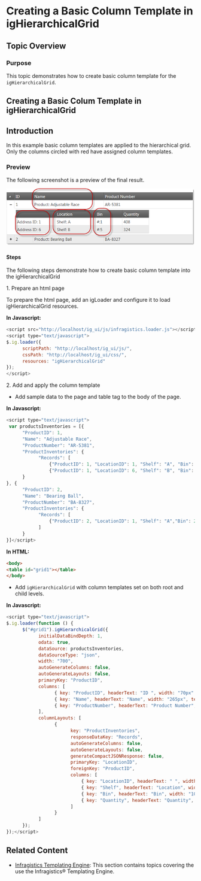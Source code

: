 ﻿<!--
|metadata|
{
    "fileName": "creating-a-basic-column-template-in-ighierarchicalgrid",
    "controlName": "igHierarchicalGrid",
    "tags": []
}
|metadata|
-->

# Creating a Basic Column Template in igHierarchicalGrid

## Topic Overview

### Purpose
This topic demonstrates how to create basic column template for the `igHierarchicalGrid`.

## <a id="creating-basic-column-template"></a> Creating a Basic Colum Template in igHierarchicalGrid


## Introduction
In this example basic column templates are applied to the hierarchical grid. Only the columns circled with red have assigned column templates.

### Preview

The following screenshot is a preview of the final result.

![](images/HierarchicalGridColumnTemplateWalkthough_1.png)

#### Steps

The following steps demonstrate how to create basic column template into the igHierarchicalGrid

​1. Prepare an html page

To prepare the html page, add an igLoader and configure it to load igHierarchicalGrid resources.

**In Javascript:**

```js
<script src="http://localhost/ig_ui/js/infragistics.loader.js"></script>
<script type="text/javascript">
$.ig.loader({
      scriptPath: "http://localhost/ig_ui/js/",
      cssPath: "http://localhost/ig_ui/css/",
      resources: "igHierarchicalGrid"
});
</script>
```

​2. Add and apply the column template

  - Add sample data to the page and table tag to the body of the page.

**In Javascript:**

```js
<script type="text/javascript">
 var productsInventories = [{
      "ProductID": 1,
      "Name": "Adjustable Race",
      "ProductNumber": "AR-5381",
      "ProductInventories": {
            "Records": [
				{"ProductID": 1, "LocationID": 1, "Shelf": "A", "Bin": 1, "Quantity": 408}, 
                {"ProductID": 1, "LocationID": 6, "Shelf": "B", "Bin": 5, "Quantity": 324}             ]
      }
}, {
      "ProductID": 2,
      "Name": "Bearing Ball",
      "ProductNumber": "BA-8327",
      "ProductInventories": {
            "Records": [
				{"ProductID": 2, "LocationID": 1, "Shelf": "A","Bin": 2, "Quantity": 427}
			]
      }
}]</script>
```

**In HTML:**

```html
<body>
<table id="grid1"></table>
</body>
```

 - Add `igHierarchicalGrid` with column templates set on both root and child levels.

**In Javascript:**

```js
<script type="text/javascript">
$.ig.loader(function () {
      $("#grid1").igHierarchicalGrid({
            initialDataBindDepth: 1,
            odata: true,
            dataSource: productsInventories,
            dataSourceType: "json",
            width: "700",
            autoGenerateColumns: false,
            autoGenerateLayouts: false,
            primaryKey: "ProductID",
            columns: [
                  { key: "ProductID", headerText: "ID ", width: "70px" },
                  { key: "Name", headerText: "Name", width: "265px", template: "Product: ${Name}" },
                  { key: "ProductNumber", headerText: "Product Number", dataType: "string", width: "150px" }
            ],
            columnLayouts: [
                  {
                        key: "ProductInventories",
                        responseDataKey: "Records",
                        autoGenerateColumns: false,
                        autoGenerateLayouts: false,
                        generateCompactJSONResponse: false,
                        primaryKey: "LocationID",
                        foreignKey: "ProductID",
                        columns: [
                            { key: "LocationID", headerText: " ", width: "150px", template: "Address ID: ${LocationID}" },
                            { key: "Shelf", headerText: "Location", width: "150px", template: "Shelf: ${Shelf}" },
                            { key: "Bin", headerText: "Bin", width: "100px", template: "#:${Bin}" },
                            { key: "Quantity", headerText: "Quantity", width: "100px" }
                        ]
                  }
            ]
      });
});</script>
```


## Related Content
- [Infragistics Templating Engine](igTemplating-Overview.html): This section contains topics covering the use the Infragistics® Templating Engine.
